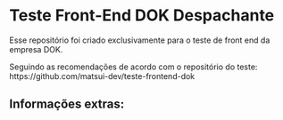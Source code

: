 <h1>Teste Front-End DOK Despachante</h1>

<p>Esse repositório foi criado exclusivamente para o teste de front end da empresa DOK.</p>

<p>Seguindo as recomendações de acordo com o repositório do teste: https://github.com/matsui-dev/teste-frontend-dok </p>


<h2>Informações extras:</h2>
 
